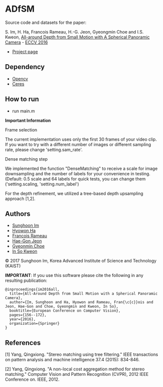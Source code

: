 # ADfSM

Source code and datasets for the paper:

S. Im, H. Ha, Francois Rameau, H.-G. Jeon, Gyeongmin Choe and I.S. Kweon, [All-around Depth from Small Motion with A Spherical Panoramic Camera](https://drive.google.com/file/d/0BzgPRA7JXoFiMjh1VE8wcDU4ZjA/view) - [ECCV 2016](http://www.eccv2016.org/)

* [Project page](https://sites.google.com/site/shimrcv/imeccv16)

## Dependency
* [Opencv](http://opencv.org/)
* [Ceres](http://ceres-solver.org/)

## How to run
* run main.m

**Important Information**

Frame selection

The current implementation uses only the first 30 frames of your video clip. If you want to try with a different number of images or different sampling rate, please change 'setting.sam_rate'.

Dense matching step

We implemented the function "DenseMatching" to receive a scale for image downsampling and the number of labels for your convenience in testing. (Default: 0.5 scale and 64 labels for quick tests, you can change them ('setting.scaling, 'setting.num_label')

For the depth refinement, we utilized a tree-based depth upsampling approach [1,2].

## Authors

* [Sunghoon Im](https://sites.google.com/site/shimrcv/)
* [Hyowon Ha](https://sites.google.com/site/hyowoncv/)
* [Francois Rameau](https://www.researchgate.net/profile/Francois_Rameau)
* [Hae-Gon Jeon](https://sites.google.com/site/hgjeoncv/)
* [Gyeonmin Choe](http://rcv.kaist.ac.kr/gmchoe/)
* [In So Kweon](http://rcv.kaist.ac.kr/)

© 2017 Sunghoon Im, Korea Advanced Institute of Science and Technology (KAIST)

**IMPORTANT**: If you use this software please cite the following in any resulting publication:

~~~~
@inproceedings{im2016all,
  title={All-Around Depth from Small Motion with a Spherical Panoramic Camera},
  author={Im, Sunghoon and Ha, Hyowon and Rameau, Fran{\c{c}}ois and Jeon, Hae-Gon and Choe, Gyeongmin and Kweon, In So},
  booktitle={European Conference on Computer Vision},
  pages={156--172},
  year={2016},
  organization={Springer}
}
~~~~

## References

[1] Yang, Qingxiong. "Stereo matching using tree filtering." IEEE transactions on pattern analysis and machine intelligence 37.4 (2015): 834-846.

[2] Yang, Qingxiong. "A non-local cost aggregation method for stereo matching." Computer Vision and Pattern Recognition (CVPR), 2012 IEEE Conference on. IEEE, 2012.
